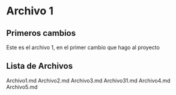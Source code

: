 # Archivo 1

## Primeros cambios

Este es el archivo 1, en el primer cambio que hago al proyecto

## Lista de Archivos
Archivo1.md 
Archivo2.md 
Archivo3.md 
Archivo31.md
Archivo4.md 
Archivo5.md 
